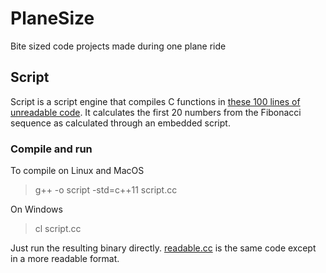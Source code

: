 # PlaneSize
Bite sized code projects made during one plane ride

## Script

Script is a script engine that compiles C functions in 
[these 100 lines of unreadable code](Script/script.cc).
It calculates the first 20 numbers from the Fibonacci sequence as calculated through
an embedded script.

### Compile and run

To compile on Linux and MacOS

> g++ -o script -std=c++11 script.cc

On Windows

> cl script.cc

Just run the resulting binary directly. [readable.cc](Script/readable.cc) is the
same code except in a more readable format.
